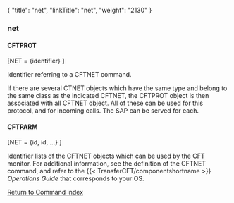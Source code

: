 {
    "title": "net",
    "linkTitle": "net",
    "weight": "2130"
}<span id="net"></span>

### net

#### CFTPROT

\[NET = {identifier} \]

Identifier referring to a CFTNET command.

If there are several CTNET objects which have the same type and belong
to the same class as the indicated CFTNET, the CFTPROT object is then
associated with all CFTNET object. All of these can be used for this protocol,
and for incoming calls. The SAP can be served for each.

#### CFTPARM

\[NET = {id, id, ...} \]

Identifier lists of the CFTNET objects which can be used by the CFT
monitor. For additional information, see the definition of the CFTNET
command, and refer to the  {{< TransferCFT/componentshortname  >}} *Operations
Guide* that corresponds to your OS.

[Return to Command index](../../)
